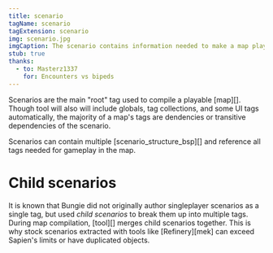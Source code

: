 ```yaml
---
title: scenario
tagName: scenario
tagExtension: scenario
img: scenario.jpg
imgCaption: The scenario contains information needed to make a map playable, including the placement of objects, spawn points, and AI encounters.
stub: true
thanks:
  - to: Masterz1337
    for: Encounters vs bipeds
---
```


Scenarios are the main "root" tag used to compile a playable [map][]. Though tool will also will include globals, tag collections, and some UI tags automatically, the majority of a map's tags are dendencies or transitive dependencies of the scenario.

Scenarios can contain multiple [scenario_structure_bsp][] and reference all tags needed for gameplay in the map.

# Child scenarios
It is known that Bungie did not originally author singleplayer scenarios as a single tag, but used _child scenarios_ to break them up into multiple tags. During map compilation, [tool][] merges child scenarios together. This is why stock scenarios extracted with tools like [Refinery][mek] can exceed Sapien's limits or have duplicated objects.
